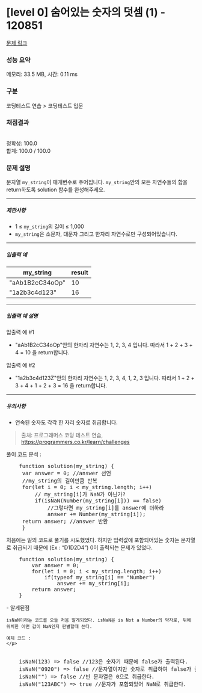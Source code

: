 # [level 0] 숨어있는 숫자의 덧셈 (1) - 120851 

[문제 링크](https://school.programmers.co.kr/learn/courses/30/lessons/120851) 

### 성능 요약

메모리: 33.5 MB, 시간: 0.11 ms

### 구분

코딩테스트 연습 > 코딩테스트 입문

### 채점결과

<br/>정확성: 100.0<br/>합계: 100.0 / 100.0

### 문제 설명

<p>문자열 <code>my_string</code>이 매개변수로 주어집니다. <code>my_string</code>안의 모든 자연수들의 합을 return하도록 solution 함수를 완성해주세요.</p>

<hr>

<h5>제한사항</h5>

<ul>
<li>1 ≤ <code>my_string</code>의 길이&nbsp;≤ 1,000</li>
<li><code>my_string</code>은 소문자, 대문자 그리고 한자리 자연수로만 구성되어있습니다.</li>
</ul>

<hr>

<h5>입출력 예</h5>
<table class="table">
        <thead><tr>
<th>my_string</th>
<th>result</th>
</tr>
</thead>
        <tbody><tr>
<td>"aAb1B2cC34oOp"</td>
<td>10</td>
</tr>
<tr>
<td>"1a2b3c4d123"</td>
<td>16</td>
</tr>
</tbody>
      </table>
<hr>

<h5>입출력 예 설명</h5>

<p>입출력 예 #1</p>

<ul>
<li>"aAb1B2cC34oOp"안의 한자리 자연수는 1, 2, 3, 4 입니다. 따라서 1 + 2 + 3 + 4 = 10 을 return합니다.</li>
</ul>

<p>입출력 예 #2</p>

<ul>
<li>"1a2b3c4d123Z"안의 한자리 자연수는 1, 2, 3, 4, 1, 2, 3 입니다. 따라서 1 + 2 + 3 + 4 + 1 + 2 + 3 = 16 을 return합니다.</li>
</ul>

<hr>

<h5>유의사항</h5>

<ul>
<li>연속된 숫자도 각각 한 자리 숫자로 취급합니다.</li>
</ul>


> 출처: 프로그래머스 코딩 테스트 연습, https://programmers.co.kr/learn/challenges

<p>
풀이 코드 분석 :
</p>
<pre>
    function solution(my_string) {
     var answer = 0; //answer 선언
     //my_string의 길이만큼 반복
     for(let i = 0; i < my_string.length; i++) 
         // my_string[i]가 NaN가 아닌가?
         if(isNaN(Number(my_string[i])) == false)
             //그렇다면 my_string[i]를 answer에 더하라
             answer += Number(my_string[i]);
     return answer; //answer 반환
     }
</pre>
처음에는 밑의 코드로 풀기를 시도했었다. 하지만 입력값에 포함되어있는 숫자는 문자열로 취급되기 때문에 (Ex : “D1D2D4”) 0이 출력되는 문제가 있었다.
<pre>
    function solution(my_string) {
        var answer = 0;
        for(let i = 0; i < my_string.length; i++)
            if(typeof my_string[i] == "Number")
                answer += my_string[i];
        return answer;
    }
</pre>
<p>
- 알게된점
    
    isNaN이라는 코드를 오늘 처음 알게되었다. isNaN은 is Not a Number의 약자로, 뒤에 위치한 어떤 값이 NaN인지 판별할때 쓴다. 
    
    예제 코드 :
    </p>
<pre>    
    isNaN(123) => false //123은 숫자기 때문에 false가 출력된다.
    isNaN("0920") => false //문자열이지만 숫자로 취급하여 false가 출력된다.
    isNaN("") => false //빈 문자열은 0으로 취급한다.
    isNaN("123ABC") => true //문자가 포함되있어 NaN로 취급한다.
</pre>
